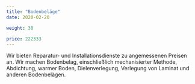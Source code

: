 ```yaml
---
title: "Bodenbeläge"
date: 2020-02-20

weight: 30

price: 222333
---
```


Wir bieten Reparatur- und Installationsdienste zu angemessenen Preisen an. Wir machen Bodenbelag, einschließlich mechanisierter Methode, Abdichtung, warmer Boden, Dielenverlegung, Verlegung von Laminat und anderen Bodenbelägen.